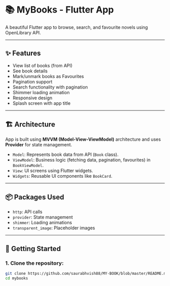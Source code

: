 # 📚 MyBooks - Flutter App

A beautiful Flutter app to browse, search, and favourite novels using OpenLibrary API.

---

## ✨ Features

- View list of books (from API)
- See book details
- Mark/unmark books as Favourites
- Pagination support
- Search functionality with pagination
- Shimmer loading animation
- Responsive design
- Splash screen with app title

---

## 🏗️ Architecture

App is built using **MVVM (Model-View-ViewModel)** architecture and uses **Provider** for state management.

- `Model`: Represents book data from API (`Book` class).
- `ViewModel`: Business logic (fetching data, pagination, favourites) in `BookViewModel`.
- `View`: UI screens using Flutter widgets.
- `Widgets`: Reusable UI components like `BookCard`.

---

## 📦 Packages Used

- `http`: API calls
- `provider`: State management
- `shimmer`: Loading animations
- `transparent_image`: Placeholder images

---

## 🚀 Getting Started

### 1. Clone the repository:

```bash
git clone https://github.com/saurabhvish88/MY-BOOK/blob/master/README.md
cd mybooks